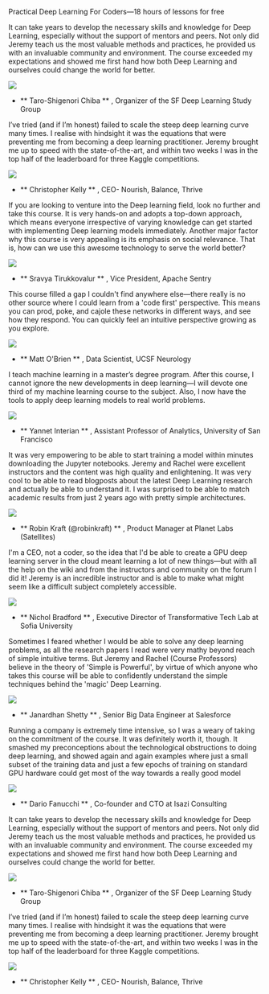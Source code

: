 Practical Deep Learning For Coders—18 hours of lessons for free

It can take years to develop the necessary skills and knowledge for Deep Learning, especially without the support of mentors and peers. Not only did Jeremy teach us the most valuable methods and practices, he provided us with an invaluable community and environment. The course exceeded my expectations and showed me first hand how both Deep Learning and ourselves could change the world for better.

 ![](../_resources/794731855d5944659d096d50a3da268d.png)

- ** Taro-Shigenori Chiba ** , Organizer of the SF Deep Learning Study Group

I’ve tried (and if I’m honest) failed to scale the steep deep learning curve many times. I realise with hindsight it was the equations that were preventing me from becoming a deep learning practitioner. Jeremy brought me up to speed with the state-of-the-art, and within two weeks I was in the top half of the leaderboard for three Kaggle competitions.

 ![](../_resources/021d24ef6a78cc1759a592ed337c9d43.jpg)

- ** Christopher Kelly ** , CEO- Nourish, Balance, Thrive

If you are looking to venture into the Deep learning field, look no further and take this course. It is very hands-on and adopts a top-down approach, which means everyone irrespective of varying knowledge can get started with implementing Deep learning models immediately. Another major factor why this course is very appealing is its emphasis on social relevance. That is, how can we use this awesome technology to serve the world better?

 ![](../_resources/282a23cb7d89b64cc4a0bbd514999e43.jpg)

- ** Sravya Tirukkovalur ** , Vice President, Apache Sentry

This course filled a gap I couldn't find anywhere else—there really is no other source where I could learn from a 'code first' perspective. This means you can prod, poke, and cajole these networks in different ways, and see how they respond. You can quickly feel an intuitive perspective growing as you explore.

 ![](../_resources/511b126c1904da2761563ce6837ca4c3.jpg)

- ** Matt O'Brien ** , Data Scientist, UCSF Neurology

I teach machine learning in a master’s degree program. After this course, I cannot ignore the new developments in deep learning—I will devote one third of my machine learning course to the subject. Also, I now have the tools to apply deep learning models to real world problems.

 ![](../_resources/41f0c31eaf8a657f8cd9d8c7f3edcc50.jpg)

- ** Yannet Interian ** , Assistant Professor of Analytics, University of San Francisco

It was very empowering to be able to start training a model within minutes downloading the Jupyter notebooks. Jeremy and Rachel were excellent instructors and the content was high quality and enlightening. It was very cool to be able to read blogposts about the latest Deep Learning research and actually be able to understand it. I was surprised to be able to match academic results from just 2 years ago with pretty simple architectures.

 ![](../_resources/c6ac1c46624baaddcd975f068174331e.jpg)

- ** Robin Kraft (@robinkraft) ** , Product Manager at Planet Labs (Satellites)

I'm a CEO, not a coder, so the idea that I'd be able to create a GPU deep learning server in the cloud meant learning a lot of new things—but with all the help on the wiki and from the instructors and community on the forum I did it! Jeremy is an incredible instructor and is able to make what might seem like a difficult subject completely accessible.

 ![](../_resources/dbdcc08e2f86898900ce9ea3a065b7af.jpg)

- ** Nichol Bradford ** , Executive Director of Transformative Tech Lab at Sofia University

Sometimes I feared whether I would be able to solve any deep learning problems, as all the research papers I read were very mathy beyond reach of simple intuitive terms. But Jeremy and Rachel (Course Professors) believe in the theory of 'Simple is Powerful', by virtue of which anyone who takes this course will be able to confidently understand the simple techniques behind the 'magic' Deep Learning.

 ![](../_resources/ea4eaa6e591c1cbd63a2dc58dd2ca4fc.jpg)

- ** Janardhan Shetty ** , Senior Big Data Engineer at Salesforce

Running a company is extremely time intensive, so I was a weary of taking on the commitment of the course. It was definitely worth it, though. It smashed my preconceptions about the technological obstructions to doing deep learning, and showed again and again examples where just a small subset of the training data and just a few epochs of training on standard GPU hardware could get most of the way towards a really good model

 ![](../_resources/100df245f1f294cb72f1dcef5dd2cf03.png)

- ** Dario Fanucchi ** , Co-founder and CTO at Isazi Consulting

It can take years to develop the necessary skills and knowledge for Deep Learning, especially without the support of mentors and peers. Not only did Jeremy teach us the most valuable methods and practices, he provided us with an invaluable community and environment. The course exceeded my expectations and showed me first hand how both Deep Learning and ourselves could change the world for better.

 ![](../_resources/794731855d5944659d096d50a3da268d.png)

- ** Taro-Shigenori Chiba ** , Organizer of the SF Deep Learning Study Group

I’ve tried (and if I’m honest) failed to scale the steep deep learning curve many times. I realise with hindsight it was the equations that were preventing me from becoming a deep learning practitioner. Jeremy brought me up to speed with the state-of-the-art, and within two weeks I was in the top half of the leaderboard for three Kaggle competitions.

 ![](../_resources/021d24ef6a78cc1759a592ed337c9d43.jpg)

- ** Christopher Kelly ** , CEO- Nourish, Balance, Thrive